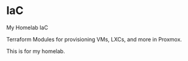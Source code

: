 # IaC
My Homelab IaC

Terraform Modules for provisioning VMs, LXCs, and more in Proxmox.

This is for my homelab.